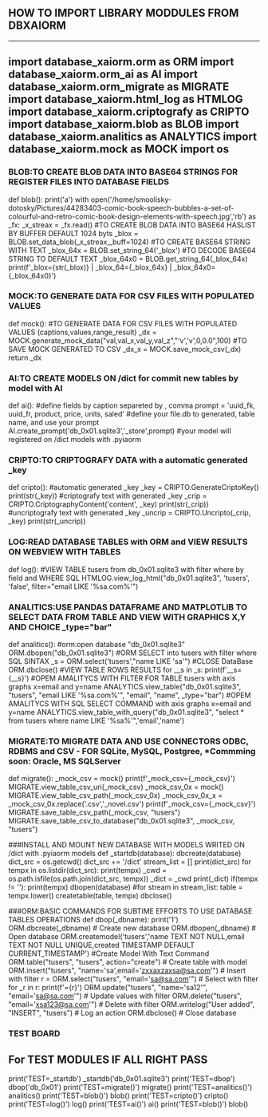 ## HOW TO IMPORT LIBRARY MODDULES FROM DBXAIORM
---
import database_xaiorm.orm as ORM
import database_xaiorm.orm_ai as AI
import database_xaiorm.orm_migrate as MIGRATE
import database_xaiorm.html_log as HTMLOG
import database_xaiorm.criptografy as CRIPTO
import database_xaiorm.blob as BLOB
import database_xaiorm.analitics as ANALYTICS
import database_xaiorm.mock as MOCK
import os
---

### BLOB:TO CREATE BLOB DATA INTO BASE64 STRINGS FOR REGISTER FILES INTO DATABASE FIELDS
def blob():
    print('a')
    with open('/home/smoolisky-dotosky/Pictures/44283403-comic-book-speech-bubbles-a-set-of-colourful-and-retro-comic-book-design-elements-with-speech.jpg','rb') as _fx:
        _x_streax = _fx.read()
    #TO CREATE BLOB DATA INTO BASE64 HASLIST BY BUFFER DEFAULT 1024 byts
    _blox = BLOB.set_data_blob(_x_streax,_buff=1024)
    #TO CREATE BASE64 STRING WITH TEXT
    _blox_64x = BLOB.set_string_64('_blox')
    #TO DECODE BASE64 STRING TO DEFAULT TEXT
    _blox_64x0 = BLOB.get_string_64(_blox_64x)
    print(f'_blox={str(_blox)} | _blox_64={_blox_64x} | _blox_64x0={_blox_64x0}')

### MOCK:TO GENERATE DATA FOR CSV FILES WITH POPULATED VALUES
def mock():
    #TO GENERATE DATA FOR CSV FILES WITH POPULATED VALUES (captions,values,range_result) 
    _dx = MOCK.generate_mock_data("val,val_x,val_y,val_z","'v','v',0,0.0",100)
    #TO SAVE MOCK GENERATED TO CSV
    _dx_x = MOCK.save_mock_csv(_dx)
    return _dx

### AI:TO CREATE MODELS ON /dict for commit new tables by model with AI
def ai():
    #define fields by caption separeted by , comma
    prompt = 'uuid_fk, uuid_fr, product, price, units, saled'
    #define your file.db to generated, table name, and use your prompt
    AI.create_prompt('db_0x01.sqlite3','_store',prompt)
    #your model will registered on /dict models with .pyiaorm

### CRIPTO:TO CRIPTOGRAFY DATA with a automatic generated _key
def cripto():
    #automatic generated _key
    _key = CRIPTO.GenerateCriptoKey()
    print(str(_key))
    #criptografy text with generated _key
    _crip = CRIPTO.CriptographyContent('content', _key)
    print(str(_crip))
    #uncriptografy text with generated _key
    _uncrip = CRIPTO.Uncripto(_crip, _key)
    print(str(_uncrip))

### LOG:READ DATABASE TABLES with ORM and VIEW RESULTS ON WEBVIEW WITH TABLES
def log():
    #VIEW TABLE tusers from db_0x01.sqlite3 with filter where by field and WHERE SQL
    HTMLOG.view_log_html("db_0x01.sqlite3", 'tusers', 'false', filter="email LIKE '%sa.com%'")

### ANALITICS:USE PANDAS DATAFRAME AND MATPLOTLIB TO SELECT DATA FROM TABLE AND VIEW WITH GRAPHICS X,Y AND CHOICE _type="bar"
def analitics():
    #orm:open database "db_0x01.sqlite3"
    ORM.dbopen("db_0x01.sqlite3")
    #ORM SELECT into tusers with filter where SQL SINTAX
    _s = ORM.select('tusers',"name LIKE 'sa'")
    #CLOSE DataBase
    ORM.dbclose()
    #VIEW TABLE ROWS RESULTS
    for __s in _s:
        print(f'__s={__s}')
    #OPEM AMALITYCS WITH FILTER FOR TABLE tusers with axis graphs x=email and y=name
    ANALYTICS.view_table("db_0x01.sqlite3", "tusers", "email LIKE '%sa.com%'", "email", "name", _type="bar")
    #OPEM AMALITYCS WITH SQL SELECT COMMAND with axis graphs x=email and y=name
    ANALYTICS.view_table_with_query("db_0x01.sqlite3", "select * from tusers where name LIKE '%sa%'",'email','name')

### MIGRATE:TO MIGRATE DATA AND USE CONNECTORS ODBC, RDBMS and CSV - FOR SQLite, MySQL, Postgree, *Commming soon: Oracle, MS SQLServer
def migrate():
    _mock_csv = mock()
    print(f'_mock_csv={_mock_csv}')
    MIGRATE.view_table_csv_uri(_mock_csv)
    _mock_csv_0x = mock()
    MIGRATE.view_table_csv_path(_mock_csv_0x)
    _mock_csv_0x_x = _mock_csv_0x.replace('.csv','_novel.csv')
    print(f'_mock_csv={_mock_csv}')
    MIGRATE.save_table_csv_path(_mock_csv, "tusers")
    MIGRATE.save_table_csv_to_database("db_0x01.sqlite3", _mock_csv, "tusers")

###INSTALL AND MOUNT NEW DATABASE WITH MODELS WRITED ON /dict with .pyiaorm models 
def _startdb(database):
	dbcreate(database)
	dict_src = os.getcwd()
	dict_src += '/dict'
	stream_list = []
	print(dict_src)
	for tempx in os.listdir(dict_src):
		print(tempx)
		_cwd = os.path.isfile(os.path.join(dict_src, tempx))
		_dict = _cwd
		print(_dict)
		if(tempx != ''):
			print(tempx)
			dbopen(database)
			#for stream in stream_list:
			table = tempx.lower()
			createtable(table, tempx)
	dbclose()

###ORM:BASIC COMMANDS FOR SUBTIME EFFORTS TO USE DATABASE TABLES OPERATIONS
def dbop(_dbname):
    print('1')
    ORM.dbcreate(_dbname)                     # Create new database
    ORM.dbopen(_dbname)                       # Open database
    ORM.createmodel('tusers','name TEXT NOT NULL,email TEXT NOT NULL UNIQUE,created TIMESTAMP DEFAULT CURRENT_TIMESTAMP') #Create Model With Text Command
    ORM.table("tusers", "tusers", action="create")  # Create table with model
    ORM.insert("tusers", "name='sa',email='zxxaxzaxsa@sa.com'")                 # Insert with filter
    r = ORM.select("tusers", "email='sa@sa.com'")                 # Select with filter
    for _r in r:
        print(f'={r}')
    ORM.update("tusers", "name='sa12'", "email='sa@sa.com'")     # Update values with filter
    ORM.delete("tusers", "email='xsa123@sa.com'")                     # Delete with filter
    ORM.writelog("User added", "INSERT", "tusers")  # Log an action
    ORM.dbclose()                                  # Close database

### TEST BOARD
## For TEST MODULES IF ALL RIGHT PASS
print('TEST=_startdb')
_startdb('db_0x01.sqlite3')
print('TEST=dbop')
dbop('db_0x01')
print('TEST=migrate()')
migrate()
print('TEST=analitics()')
analitics()
print('TEST=blob()')
blob()
print('TEST=cripto()')
cripto()
print('TEST=log()')
log()
print('TEST=ai()')
ai()
print('TEST=blob()')
blob()

